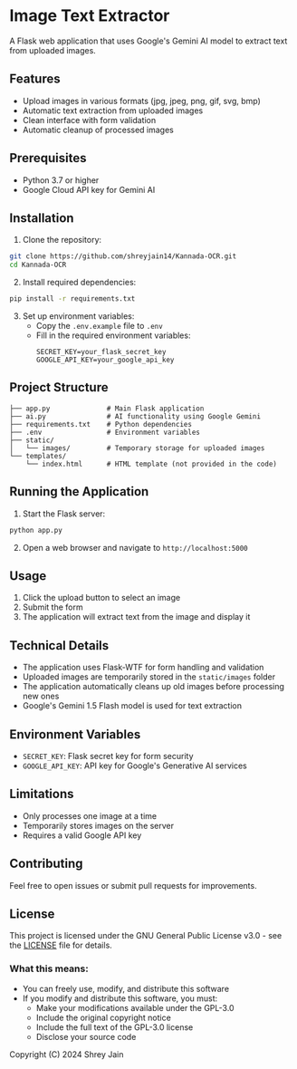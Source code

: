 # Image Text Extractor

A Flask web application that uses Google's Gemini AI model to extract text from uploaded images.

## Features

- Upload images in various formats (jpg, jpeg, png, gif, svg, bmp)
- Automatic text extraction from uploaded images
- Clean interface with form validation
- Automatic cleanup of processed images

## Prerequisites

- Python 3.7 or higher
- Google Cloud API key for Gemini AI

## Installation

1. Clone the repository:
```bash
git clone https://github.com/shreyjain14/Kannada-OCR.git
cd Kannada-OCR
```

2. Install required dependencies:
```bash
pip install -r requirements.txt
```

3. Set up environment variables:
   - Copy the `.env.example` file to `.env`
   - Fill in the required environment variables:
     ```
     SECRET_KEY=your_flask_secret_key
     GOOGLE_API_KEY=your_google_api_key
     ```

## Project Structure

```
├── app.py              # Main Flask application
├── ai.py               # AI functionality using Google Gemini
├── requirements.txt    # Python dependencies
├── .env                # Environment variables
├── static/
│   └── images/         # Temporary storage for uploaded images
└── templates/
    └── index.html      # HTML template (not provided in the code)
```

## Running the Application

1. Start the Flask server:
```bash
python app.py
```

2. Open a web browser and navigate to `http://localhost:5000`

## Usage

1. Click the upload button to select an image
2. Submit the form
3. The application will extract text from the image and display it

## Technical Details

- The application uses Flask-WTF for form handling and validation
- Uploaded images are temporarily stored in the `static/images` folder
- The application automatically cleans up old images before processing new ones
- Google's Gemini 1.5 Flash model is used for text extraction

## Environment Variables

- `SECRET_KEY`: Flask secret key for form security
- `GOOGLE_API_KEY`: API key for Google's Generative AI services

## Limitations

- Only processes one image at a time
- Temporarily stores images on the server
- Requires a valid Google API key

## Contributing

Feel free to open issues or submit pull requests for improvements.

## License

This project is licensed under the GNU General Public License v3.0 - see the [LICENSE](LICENSE) file for details.

### What this means:

- You can freely use, modify, and distribute this software
- If you modify and distribute this software, you must:
  - Make your modifications available under the GPL-3.0
  - Include the original copyright notice
  - Include the full text of the GPL-3.0 license
  - Disclose your source code

Copyright (C) 2024 Shrey Jain